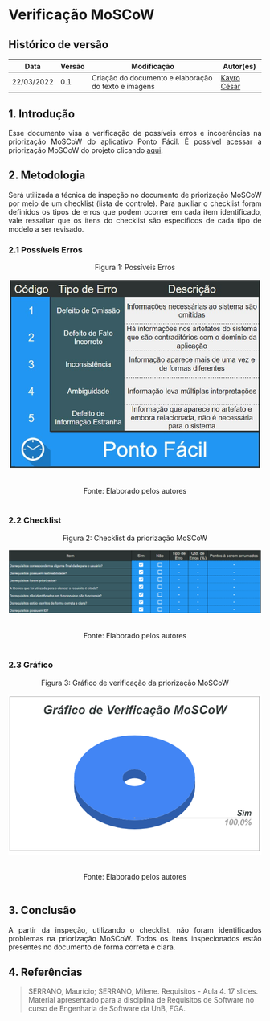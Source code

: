 # Verificação MoSCoW

## Histórico de versão

|Data | Versão | Modificação | Autor(es)|
| -- | -- | -- | -- |
| 22/03/2022 |  0.1   | Criação do documento e elaboração do texto e imagens|  [Kayro César](https://github.com/kayrocesar) |



## 1. Introdução

<p style="text-align: justify"> 
    Esse documento visa a verificação de possíveis erros e incoerências na priorização MoSCoW do aplicativo Ponto Fácil. É possível acessar a priorização MoSCoW  do projeto  clicando <a href="https://requisitos-de-software.github.io/2021.2-PontoFacil/elicitacao/priorizacao/moscow/">aqui</a>.

 </p>

## 2. Metodologia

<p style="text-align: justify">Será utilizada a técnica de inspeção no documento de priorização MoSCoW por meio de um checklist (lista de controle). Para auxiliar o checklist foram definidos os tipos de erros que podem ocorrer em cada item identificado, vale ressaltar que os itens do checklist são específicos de cada tipo de modelo a ser revisado.</p>

### 2.1 Possíveis Erros

<center>

<figcaption>Figura 1: Possíveis Erros </figcaption>

<p align = "center"><img src="https://raw.githubusercontent.com/Requisitos-de-Software/2021.2-PontoFacil/master/docs/assets/imagens/ver_PossiveisErros.jpg"></p><br>



<figcaption>Fonte: Elaborado pelos autores</figcaption>

</center>

<br>

### 2.2 Checklist

<center>

<figcaption>Figura 2: Checklist da priorização MoSCoW </figcaption>
<p align = "center"><img src="https://raw.githubusercontent.com/Requisitos-de-Software/2021.2-PontoFacil/ver_moscow/docs/assets/imagens/ver_moscow_resultado.PNG"></p><br>
<figcaption>Fonte: Elaborado pelos autores</figcaption>

</center>

<br>

### 2.3  Gráfico

<center>
<figcaption>Figura 3: Gráfico de verificação da priorização MoSCoW </figcaption>
<p align = "center"><img src="https://raw.githubusercontent.com/Requisitos-de-Software/2021.2-PontoFacil/ver_moscow/docs/assets/imagens/ver_moscow_grafico.PNG"></p><br>

<figcaption>Fonte: Elaborado pelos autores</figcaption>

</center>

<br>

## 3. Conclusão

<p style="text-align: justify">A partir da inspeção, utilizando o checklist, não foram identificados  problemas na priorização MoSCoW. Todos os itens inspecionados estão presentes no documento de forma correta e clara. </p>



## 4. Referências

> SERRANO, Maurício; SERRANO, Milene. Requisitos - Aula 4. 17 slides. Material apresentado para a disciplina de Requisitos de Software no curso de Engenharia de Software da UnB, FGA.

